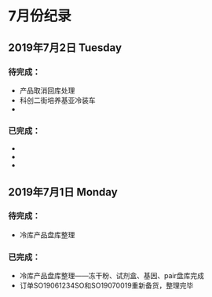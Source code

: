 # 7月份纪录

## 2019年7月2日 Tuesday
### 待完成：
- 产品取消回库处理
- 科创二街培养基亚冷装车
- 
### 已完成：
- 
- 
- 

## 2019年7月1日 Monday
### 待完成：
- 冷库产品盘库整理
### 已完成：
- 冷库产品盘库整理——冻干粉、试剂盒、基因、pair盘库完成
- 订单SO19061234SO和SO19070019重新备货，整理完毕
